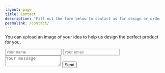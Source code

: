 ```yaml
---
layout: page
title: Contact
description: "Fill out the form below to contact us for design or order requests and price quotes."
permalink: /contact/
---
```


<p>You can upload an image of your idea to help us design the perfect product for you.</p>

<form id="contactform" method="POST">
    <!-- This is where the widget will be. Don't forget the name attribute! -->
    <input class="uploader" type="hidden" role="uploadcare-uploader" name="my_file" />
    <input type="text" name="name" placeholder="Your name" required>
    <input type="email" name="_replyto" placeholder="Your email" required>
    <input type="hidden" name="_subject" value="Website contact" />
    <textarea name="message" placeholder="Your message"></textarea>
    <input type="text" name="_gotcha" style="display:none" />
    <button class="btn flat-button" type="submit" name="action">
	    <i class="fa fa-paper-plane" aria-hidden="true"></i>
	    Send
	  </button>
    <input type="hidden" name="_next" value="/thanks" />
</form>
<script>
    var contactform =  document.getElementById('contactform');
    contactform.setAttribute('action', '//formspree.io/' + 'shelley@sandrcreations.com');//l3rittny.l' + '@' + 'gmail' + '.' + 'com');
</script>
